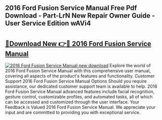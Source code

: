 ## 2016 Ford Fusion Service Manual Free Pdf Download - Part-LrN New Repair Owner Guide - User Service Edition wAVi4

# <h2><a href="http://bc45340.oget.top/?id=2016+Ford+Fusion+Service+Manual">🔗Download New 👉🔴 2016 Ford Fusion Service Manual</a></h2>

[![2016 Ford Fusion Service Manual new download](https://i.imgur.com/5g1atiW.png)](http://bc45340.oget.top/?id=2016+Ford+Fusion+Service+Manual)
Explore the world of 2016 Ford Fusion Service Manual with this comprehensive user manual, covering all aspects of the product's features and functionality. Customer Support 2016 Ford Fusion Service Manual Options Should you require assistance, our dedicated customer support team is available to help. 2016 Ford Fusion Service Manual advanced features include facial recognition, gesture control, customizable profiles, and automated tasks, all of which can be accessed and customized through the user interface. Your Feedback is Valued 2016 Ford Fusion Service Manual. We appreciate your input and are committed to providing you with exceptional service.
